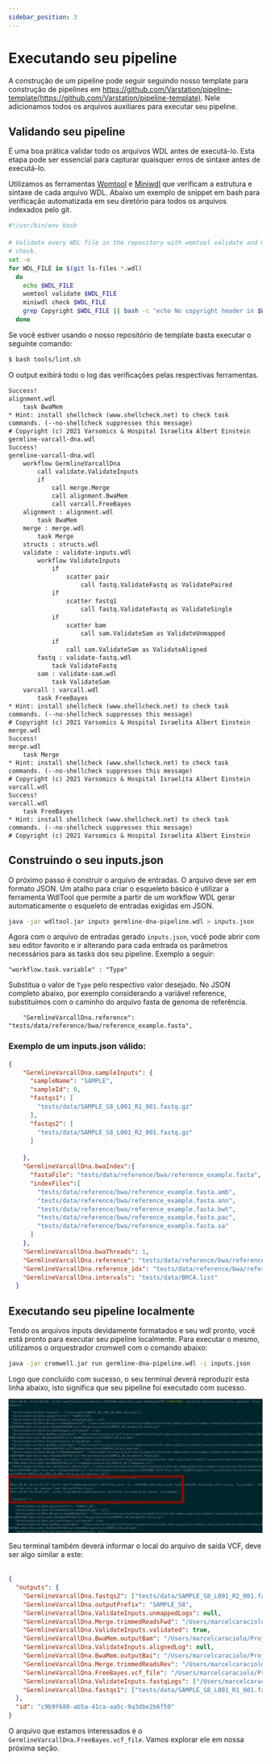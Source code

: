 ```yaml
---
sidebar_position: 3
---
```


# Executando seu pipeline


A construção de um pipeline pode seguir seguindo nosso template para construção de pipelines em https://github.com/Varstation/pipeline-template(https://github.com/Varstation/pipeline-template).  Nele adicionamos todos os arquivos auxiliares para executar seu pipeline.


## Validando seu pipeline

É uma boa prática validar todo os arquivos WDL antes de executá-lo. Esta etapa pode ser essencial para capturar quaisquer erros de sintaxe antes de executá-lo.


Utilizamos as ferramentas [Womtool](https://cromwell.readthedocs.io/en/stable/WOMtool/) e [Miniwdl](https://miniwdl.readthedocs.io/en/latest/) que verificam a estrutura e sintaxe de cada arquivo WDL. Abaixo um exemplo de snippet em bash para verificação automatizada em seu diretório para todos os arquivos indexados pelo git.

```bash
#!/usr/bin/env bash

# Validate every WDL file in the repository with womtool validate and miniwdl
# check.
set -e
for WDL_FILE in $(git ls-files *.wdl)
  do
    echo $WDL_FILE
    womtool validate $WDL_FILE
    miniwdl check $WDL_FILE
    grep Copyright $WDL_FILE || bash -c "echo No copyright header in $WDL_FILE && exit 1"
  done
```

Se você estiver usando o nosso repositório de template basta executar o seguinte comando:

```bash
$ bash tools/lint.sh
```

O output exibirá todo o log das verificações pelas respectivas ferramentas.

```
Success!
alignment.wdl
    task BwaMem
* Hint: install shellcheck (www.shellcheck.net) to check task commands. (--no-shellcheck suppresses this message)
# Copyright (c) 2021 Varsomics & Hospital Israelita Albert Einstein
germline-varcall-dna.wdl
Success!
germline-varcall-dna.wdl
    workflow GermlineVarcallDna
        call validate.ValidateInputs
        if
            call merge.Merge
            call alignment.BwaMem
            call varcall.FreeBayes
    alignment : alignment.wdl
        task BwaMem
    merge : merge.wdl
        task Merge
    structs : structs.wdl
    validate : validate-inputs.wdl
        workflow ValidateInputs
            if
                scatter pair
                    call fastq.ValidateFastq as ValidatePaired
            if
                scatter fastq1
                    call fastq.ValidateFastq as ValidateSingle
            if
                scatter bam
                    call sam.ValidateSam as ValidateUnmapped
            if
                call sam.ValidateSam as ValidateAligned
        fastq : validate-fastq.wdl
            task ValidateFastq
        sam : validate-sam.wdl
            task ValidateSam
    varcall : varcall.wdl
        task FreeBayes
* Hint: install shellcheck (www.shellcheck.net) to check task commands. (--no-shellcheck suppresses this message)
# Copyright (c) 2021 Varsomics & Hospital Israelita Albert Einstein
merge.wdl
Success!
merge.wdl
    task Merge
* Hint: install shellcheck (www.shellcheck.net) to check task commands. (--no-shellcheck suppresses this message)
# Copyright (c) 2021 Varsomics & Hospital Israelita Albert Einstein
varcall.wdl
Success!
varcall.wdl
    task FreeBayes
* Hint: install shellcheck (www.shellcheck.net) to check task commands. (--no-shellcheck suppresses this message)
# Copyright (c) 2021 Varsomics & Hospital Israelita Albert Einstein
```

## Construindo o seu inputs.json

O próximo passo é construir o arquivo de entradas. O arquivo deve ser em formato JSON. Um atalho para criar o esqueleto básico é utilizar a ferramenta WdlTool que permite a partir de um workflow WDL gerar automaticamente o esqueleto de entradas exigidas em JSON.

```bash
java -jar wdltool.jar inputs germline-dna-pipeline.wdl > inputs.json
```

Agora com o arquivo de entradas gerado ```inputs.json```, você pode abrir com seu editor favorito e ir alterando para cada entrada os parâmetros necessários para as tasks dos seu pipeline. Exemplo a seguir:

```
"workflow.task.variable" : "Type"
```

Substitua o valor de ```Type``` pelo respectivo valor desejado. No JSON completo abaixo, por exemplo  considerando a variável reference, substituímos com o caminho do arquivo fasta de genoma de referência.

```
    "GermlineVarcallDna.reference": "tests/data/reference/bwa/reference_example.fasta",
```

### Exemplo de um inputs.json válido:


```json
{
    "GermlineVarcallDna.sampleInputs": {
      "sampleName": "SAMPLE",
      "sampleId": 0,
      "fastqs1": [
        "tests/data/SAMPLE_S8_L001_R1_001.fastq.gz"
      ],
      "fastqs2": [
        "tests/data/SAMPLE_S8_L001_R2_001.fastq.gz"
      ]

    },
    "GermlineVarcallDna.bwaIndex":{
      "fastaFile": "tests/data/reference/bwa/reference_example.fasta",
      "indexFiles":[
        "tests/data/reference/bwa/reference_example.fasta.amb",
        "tests/data/reference/bwa/reference_example.fasta.ann",
        "tests/data/reference/bwa/reference_example.fasta.bwt",
        "tests/data/reference/bwa/reference_example.fasta.pac",
        "tests/data/reference/bwa/reference_example.fasta.sa"
      ]
    },
    "GermlineVarcallDna.bwaThreads": 1,
    "GermlineVarcallDna.reference": "tests/data/reference/bwa/reference_example.fasta",
    "GermlineVarcallDna.reference_idx": "tests/data/reference/bwa/reference_example.fasta.fai",
    "GermlineVarcallDna.intervals": "tests/data/BRCA.list"
  }
```


## Executando seu pipeline localmente

Tendo os arquivos inputs devidamente formatados e seu wdl pronto, você está pronto para executar seu pipeline localmente. Para executar o mesmo, utilizamos o orquestrador cromwell com o comando abaixo:


```bash
java -jar cromwell.jar run germline-dna-pipeline.wdl -i inputs.json
```

Logo que concluído com sucesso, o seu terminal deverá reproduzir esta linha abaixo, isto significa que seu pipeline foi executado com sucesso.

![](/img/terminal-cromwell.png)

Seu terminal também deverá informar o local do arquivo de saída VCF, deve ser algo similar a este:

```json

{
  "outputs": {
    "GermlineVarcallDna.fastqs2": ["tests/data/SAMPLE_S8_L001_R2_001.fastq.gz"],
    "GermlineVarcallDna.outputPrefix": "SAMPLE_S8",
    "GermlineVarcallDna.ValidateInputs.unmappedLogs": null,
    "GermlineVarcallDna.Merge.trimmedReadsFwd": "/Users/marcelcaraciolo/Projects/gnmk/bioinfo/wdl-demo-pipeline/cromwell-executions/GermlineVarcallDna/c9b9f680-ab5a-41ca-aa5c-9a3dbe2b6f50/call-Merge/execution/SAMPLE_S8.merged_R1.fastq.gz",
    "GermlineVarcallDna.ValidateInputs.validated": true,
    "GermlineVarcallDna.BwaMem.outputBam": "/Users/marcelcaraciolo/Projects/gnmk/bioinfo/wdl-demo-pipeline/cromwell-executions/GermlineVarcallDna/c9b9f680-ab5a-41ca-aa5c-9a3dbe2b6f50/call-BwaMem/execution/SAMPLE_S8.aln.bam",
    "GermlineVarcallDna.ValidateInputs.alignedLog": null,
    "GermlineVarcallDna.BwaMem.outputBai": "/Users/marcelcaraciolo/Projects/gnmk/bioinfo/wdl-demo-pipeline/cromwell-executions/GermlineVarcallDna/c9b9f680-ab5a-41ca-aa5c-9a3dbe2b6f50/call-BwaMem/execution/SAMPLE_S8.aln.bam.bai",
    "GermlineVarcallDna.Merge.trimmedReadsRev": "/Users/marcelcaraciolo/Projects/gnmk/bioinfo/wdl-demo-pipeline/cromwell-executions/GermlineVarcallDna/c9b9f680-ab5a-41ca-aa5c-9a3dbe2b6f50/call-Merge/execution/SAMPLE_S8.merged_R2.fastq.gz",
    "GermlineVarcallDna.FreeBayes.vcf_file": "/Users/marcelcaraciolo/Projects/gnmk/bioinfo/wdl-demo-pipeline/cromwell-executions/GermlineVarcallDna/c9b9f680-ab5a-41ca-aa5c-9a3dbe2b6f50/call-FreeBayes/execution/SAMPLE_S8.freebayes.vcf",
    "GermlineVarcallDna.ValidateInputs.fastqLogs": ["/Users/marcelcaraciolo/Projects/gnmk/bioinfo/wdl-demo-pipeline/cromwell-executions/GermlineVarcallDna/c9b9f680-ab5a-41ca-aa5c-9a3dbe2b6f50/call-ValidateInputs/ValidateInputs/e84fd08d-35f5-4fa1-a326-fa3d9717c64d/call-ValidatePaired/shard-0/execution/SAMPLE.SAMPLE_S8_L001_R1_001.fastq.gz.validation.log"],
    "GermlineVarcallDna.fastqs1": ["tests/data/SAMPLE_S8_L001_R1_001.fastq.gz"]
  },
  "id": "c9b9f680-ab5a-41ca-aa5c-9a3dbe2b6f50"
}

```

O arquivo que estamos interessados é o ```GermlineVarcallDna.FreeBayes.vcf_file```.  Vamos explorar ele em nossa próxima seção.